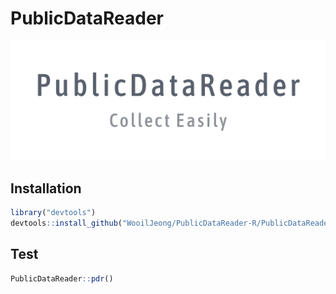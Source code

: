 # PublicDataReader

![PNG](./img_logo.png)


## Installation

```r
library("devtools")
devtools::install_github("WooilJeong/PublicDataReader-R/PublicDataReader")
```


## Test

```r
PublicDataReader::pdr()
```